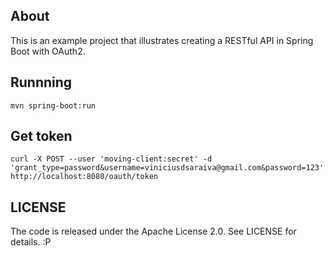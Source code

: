 ## About

This is an example project that illustrates creating a RESTful API in Spring Boot with OAuth2.

## Runnning

```
mvn spring-boot:run
```

## Get token

```
curl -X POST --user 'moving-client:secret' -d 'grant_type=password&username=viniciusdsaraiva@gmail.com&password=123' http://localhost:8080/oauth/token
```

## LICENSE

The code is released under the Apache License 2.0. See LICENSE for details. :P